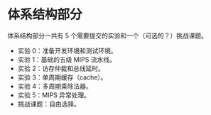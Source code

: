 # 体系结构部分

体系结构部分一共有 5 个需要提交的实验和一个（可选的？）挑战课题。

* 实验 0：准备开发环境和测试环境。
* 实验 1：基础的五级 MIPS 流水线。
* 实验 2：访存仲裁和总线延时。
* 实验 3：单周期缓存（cache）。
* 实验 4：多周期乘除法器。
* 实验 5：MIPS 异常处理。
* 挑战课题：自由选择。
